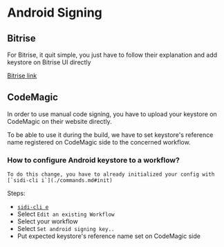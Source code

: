 # Android Signing

## Bitrise

For Bitrise, it quit simple, you just have to follow their explanation and add keystore on Bitrise UI directly

[Bitrise link](https://devcenter.bitrise.io/en/code-signing/android-code-signing/android-code-signing-using-the-android-sign-step.html)


## CodeMagic

In order to use manual code signing, you have to upload your keystore on CodeMagic on their website directly.

To be able to use it during the build, we have to set keystore's reference name registered on CodeMagic side to the concerned workflow.

### How to configure Android keystore to a workflow?

```
To do this change, you have to already initialized your config with [`sidi-cli i`](./commands.md#init)
```

Steps:
- [`sidi-cli e`](./commands.md#edit)
- Select `Edit an existing Workflow`
- Select your workflow
- Select `Set android signing key..`
- Put expected keystore's reference name set on CodeMagic side
